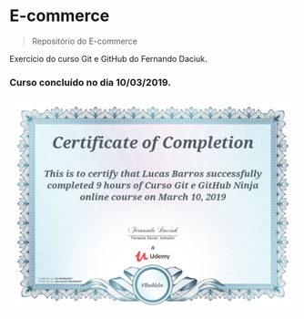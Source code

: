 # E-commerce

> Repositório do E-commerce

Exercício do curso Git e GitHub do Fernando Daciuk.

### Curso concluído no dia 10/03/2019.

![Certificado de conclusão](https://raw.githubusercontent.com/devbarros8/ecommerce/master/UC-NUH9A4H7.jpg "Certificado de conclusão")
